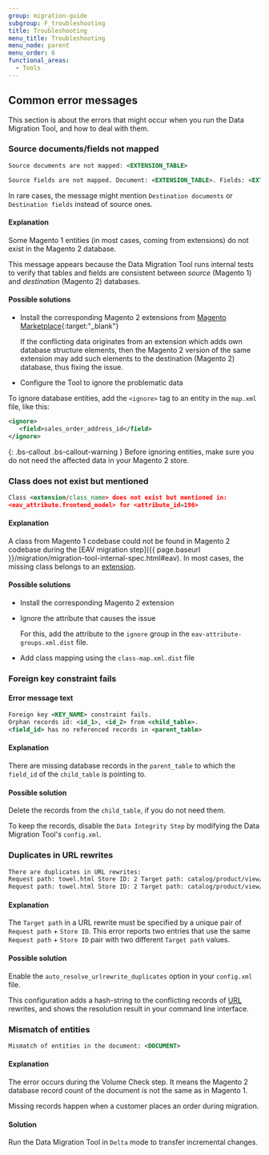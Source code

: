 ```yaml
---
group: migration-guide
subgroup: F_troubleshooting
title: Troubleshooting
menu_title: Troubleshooting
menu_node: parent
menu_order: 6
functional_areas:
  - Tools
---
```


## Common error messages

This section is about the errors that might occur when you run the Data Migration Tool, and how to deal with them.

### Source documents/fields not mapped

```xml
Source documents are not mapped: <EXTENSION_TABLE>
```

```xml
Source fields are not mapped. Document: <EXTENSION_TABLE>. Fields: <EXTENSION_FIELD>
```

In rare cases, the message might mention `Destination documents` or `Destination fields` instead of source ones.

#### Explanation

Some Magento 1 entities (in most cases, coming from extensions) do not exist in the Magento 2 database.

This message appears because the Data Migration Tool runs internal tests to verify that tables and fields are consistent between *source* (Magento 1) and *destination* (Magento 2) databases.

#### Possible solutions

* Install the corresponding Magento 2 extensions from [Magento Marketplace](https://marketplace.magento.com/){:target:"_blank"}

    If the conflicting data originates from an extension which adds own database structure elements, then the Magento 2 version of the same extension may add such elements to the destination (Magento 2) database, thus fixing the issue.

* Configure the Tool to ignore the problematic data

To ignore database entities, add the `<ignore>` tag to an entity in the `map.xml` file, like this:

```xml
<ignore>
   <field>sales_order_address_id</field>
</ignore>
```

{: .bs-callout .bs-callout-warning }
Before ignoring entities, make sure you do not need the affected data in your Magento 2 store.

### Class does not exist but mentioned

```xml
Class <extension/class_name> does not exist but mentioned in:
<eav_attribute.frontend_model> for <attribute_id=196>
```

#### Explanation

A class from Magento 1 codebase could not be found in Magento 2 codebase during the [EAV migration step]({{ page.baseurl }}/migration/migration-tool-internal-spec.html#eav). In most cases, the missing class belongs to an [extension](https://glossary.magento.com/extension).

#### Possible solutions

* Install the corresponding Magento 2 extension

* Ignore the attribute that causes the issue

    For this, add the attribute to the `ignore` group in the `eav-attribute-groups.xml.dist` file.

* Add class mapping using the `class-map.xml.dist` file

### Foreign key constraint fails

#### Error message text

```xml
Foreign key <KEY_NAME> constraint fails.
Orphan records id: <id_1>, <id_2> from <child_table>.
<field_id> has no referenced records in <parent_table>
```

#### Explanation

There are missing database records in the `parent_table` to which the `field_id` of the `child_table` is pointing to.

#### Possible solution

Delete the records from the `child_table`, if you do not need them.

To keep the records, disable the `Data Integrity Step` by modifying the Data Migration Tool's `config.xml`.

### Duplicates in URL rewrites

```xml
There are duplicates in URL rewrites:
Request path: towel.html Store ID: 2 Target path: catalog/product/view/id/10
Request path: towel.html Store ID: 2 Target path: catalog/product/view/id/12
```

#### Explanation

The `Target path` in a URL rewrite must be specified by a unique pair of `Request path` + `Store ID`. This error reports two entries that use the same `Request path` + `Store ID` pair with two different `Target path` values.

#### Possible solution

Enable the `auto_resolve_urlrewrite_duplicates` option in your `config.xml` file.

This configuration adds a hash-string to the conflicting records of [URL](https://glossary.magento.com/url) rewrites, and shows the resolution result in your command line interface.

### Mismatch of entities

```xml
Mismatch of entities in the document: <DOCUMENT>
```

#### Explanation

The error occurs during the Volume Check step. It means the Magento 2 database record count of the document is not the same as in Magento 1.

Missing records happen when a customer places an order during migration.

#### Solution

Run the Data Migration Tool in `Delta` mode to transfer incremental changes.
